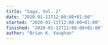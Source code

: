 ```yaml
---
title: "Saga, Vol. 2"
date: "2020-01-11T12:00:00+01:00"
started: "2020-01-11T12:00:00+01:00"
finished: "2020-01-12T12:00:00+01:00"
author: "Brian K. Vaughan"
---
```

